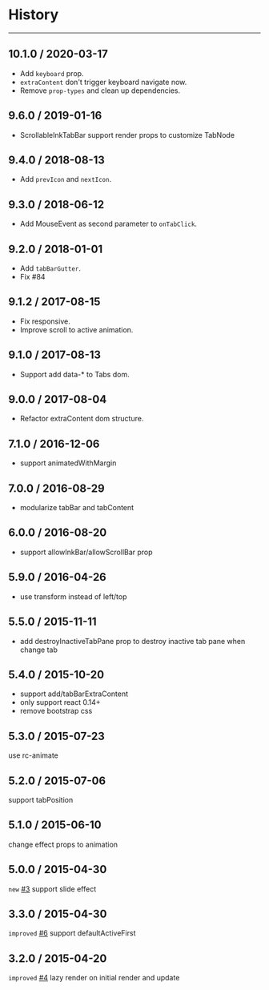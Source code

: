 # History
----

## 10.1.0 / 2020-03-17

* Add `keyboard` prop.
* `extraContent` don't trigger keyboard navigate now.
* Remove `prop-types` and clean up dependencies.

## 9.6.0 / 2019-01-16

* ScrollableInkTabBar support render props to customize TabNode


## 9.4.0 / 2018-08-13

* Add `prevIcon` and `nextIcon`.

## 9.3.0 / 2018-06-12

* Add MouseEvent as second parameter to `onTabClick`.

## 9.2.0 / 2018-01-01

* Add `tabBarGutter`.
* Fix #84

## 9.1.2 / 2017-08-15

* Fix responsive.
* Improve scroll to active animation.

## 9.1.0 / 2017-08-13

* Support add data-* to Tabs dom.

## 9.0.0 / 2017-08-04

* Refactor extraContent dom structure.

## 7.1.0 / 2016-12-06

- support animatedWithMargin

## 7.0.0 / 2016-08-29

- modularize tabBar and tabContent

## 6.0.0 / 2016-08-20

- support allowInkBar/allowScrollBar prop

## 5.9.0 / 2016-04-26

- use transform instead of left/top


## 5.5.0 / 2015-11-11

- add destroyInactiveTabPane prop to destroy inactive tab pane when change tab

## 5.4.0 / 2015-10-20

- support add/tabBarExtraContent
- only support react 0.14+
- remove bootstrap css

## 5.3.0 / 2015-07-23

use rc-animate

## 5.2.0 / 2015-07-06

support tabPosition

## 5.1.0 / 2015-06-10

change effect props to animation

## 5.0.0 / 2015-04-30

`new` [#3](https://github.com/react-component/tabs/issues/3) support slide effect

## 3.3.0 / 2015-04-30

`improved` [#6](https://github.com/react-component/tabs/issues/6) support defaultActiveFirst


## 3.2.0 / 2015-04-20

`improved` [#4](https://github.com/react-component/tabs/issues/4) lazy render on initial render and update
